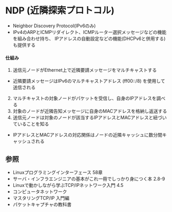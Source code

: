 # NDP (近隣探索プロトコル)
- Neighbor Discovery Protocol(IPv6のみ)
- IPv4のARPとICMPリダイレクト、ICMPルーター選択メッセージなどの機能を組み合わせ持ち、
  IPアドレスの自動設定などの機能(DHCPv6と併用する)も提供する

#### 仕組み
1. 送信元ノードがEthernet上で近隣要請メッセージをマルチキャストする
  - 近隣要請メッセージはIPv6のマルチキャストアドレス (ff00::/8) を使用して送信される
2. マルチキャストの対象ノードがパケットを受信し、自身のIPアドレスを調べる
3. 対象のノードが近隣告知メッセージに自身のMACアドレスを格納し返送する
4. 送信元ノードは対象のノードが該当するIPアドレスとMACアドレスと紐づいていることを知る
  - IPアドレスとMACアドレスの対応関係はノードの近隣キャッシュに数分間キャッシュされる


## 参照
- Linuxプログラミングインターフェース 58章
- サーバ・インフラエンジニアの基本がこれ一冊でしっかり身につく本 2.8-9
- Linuxで動かしながら学ぶTCP/IPネットワーク入門 4.5
- コンピュータネットワーク
- マスタリングTCP/IP 入門編
- パケットキャプチャの教科書
